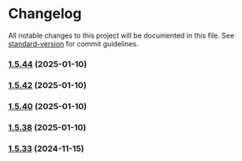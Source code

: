 # Changelog

All notable changes to this project will be documented in this file. See [standard-version](https://github.com/conventional-changelog/standard-version) for commit guidelines.

### [1.5.44](https://github.com/PEAL-26/mfds/compare/v1.5.43...v1.5.44) (2025-01-10)

### [1.5.42](https://github.com/PEAL-26/mfds/compare/v1.5.41...v1.5.42) (2025-01-10)

### [1.5.40](https://github.com/PEAL-26/mfds/compare/v1.5.39...v1.5.40) (2025-01-10)

### [1.5.38](https://github.com/PEAL-26/mfds/compare/v1.5.37...v1.5.38) (2025-01-10)

### [1.5.33](https://github.com/PEAL-26/software-edv/compare/v1.5.32...v1.5.33) (2024-11-15)
